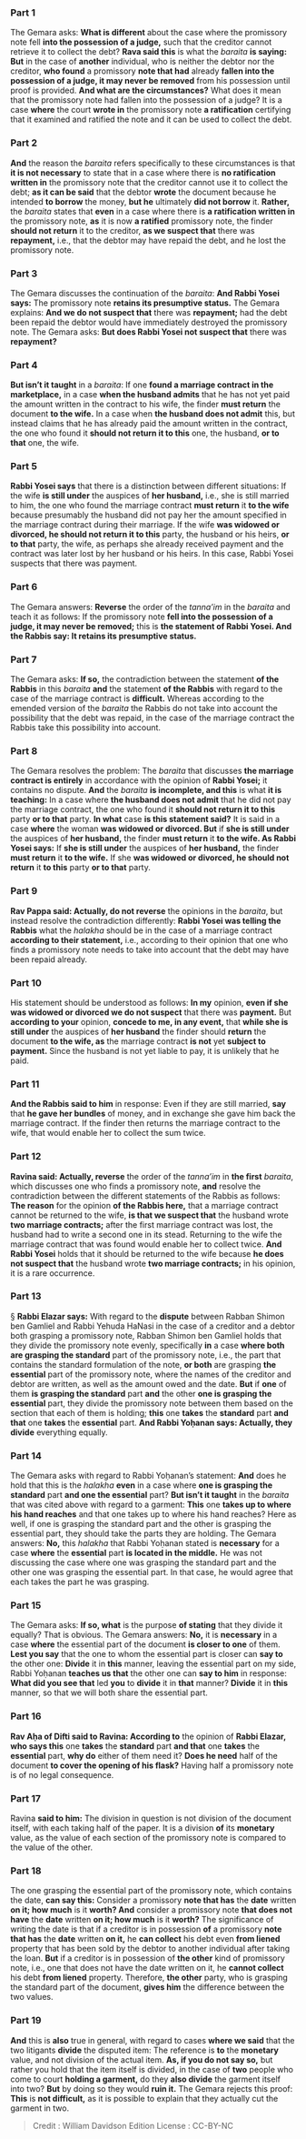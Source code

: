 
### Part 1
The Gemara asks: <b>What is different</b> about the case where the promissory note fell <b>into the possession of a judge,</b> such that the creditor cannot retrieve it to collect the debt? <b>Rava said this</b> is what the <i>baraita</i> <b>is saying: But</b> in the case of <b>another</b> individual, who is neither the debtor nor the creditor, <b>who found</b> a promissory <b>note that had</b> already <b>fallen into the possession of a judge, it may never be removed</b> from his possession until proof is provided. <b>And what are the circumstances?</b> What does it mean that the promissory note had fallen into the possession of a judge? It is a case <b>where</b> the court <b>wrote in</b> the promissory note <b>a ratification</b> certifying that it examined and ratified the note and it can be used to collect the debt.

### Part 2
<b>And</b> the reason the <i>baraita</i> refers specifically to these circumstances is that <b>it is not necessary</b> to state that in a case where there is <b>no ratification written in</b> the promissory note that the creditor cannot use it to collect the debt; <b>as it can be said</b> that the debtor <b>wrote</b> the document because he intended <b>to borrow</b> the money, <b>but he</b> ultimately <b>did not borrow</b> it. <b>Rather,</b> the <i>baraita</i> states that <b>even</b> in a case where there is <b>a ratification written in</b> the promissory note, <b>as</b> it is now <b>a ratified</b> promissory note, the finder <b>should not return</b> it to the creditor, <b>as we suspect that</b> there was <b>repayment,</b> i.e., that the debtor may have repaid the debt, and he lost the promissory note.

### Part 3
The Gemara discusses the continuation of the <i>baraita</i>: <b>And Rabbi Yosei says:</b> The promissory note <b>retains its presumptive status.</b> The Gemara explains: <b>And we do not suspect that</b> there was <b>repayment;</b> had the debt been repaid the debtor would have immediately destroyed the promissory note. The Gemara asks: <b>But does Rabbi Yosei not suspect that</b> there was <b>repayment?</b>

### Part 4
<b>But isn’t it taught</b> in a <i>baraita</i>: If one <b>found a marriage contract in the marketplace,</b> in a case <b>when the husband admits</b> that he has not yet paid the amount written in the contract to his wife, the finder <b>must return</b> the document <b>to the wife.</b> In a case when <b>the husband does not admit</b> this, but instead claims that he has already paid the amount written in the contract, the one who found it <b>should not return it to this</b> one, the husband, <b>or to that</b> one, the wife.

### Part 5
<b>Rabbi Yosei says</b> that there is a distinction between different situations: If the wife <b>is still under</b> the auspices of <b>her husband,</b> i.e., she is still married to him, the one who found the marriage contract <b>must return</b> it <b>to the wife</b> because presumably the husband did not pay her the amount specified in the marriage contract during their marriage. If the wife <b>was widowed or divorced, he should not return it to this</b> party, the husband or his heirs, <b>or to that</b> party, the wife, as perhaps she already received payment and the contract was later lost by her husband or his heirs. In this case, Rabbi Yosei suspects that there was payment.

### Part 6
The Gemara answers: <b>Reverse</b> the order of the <i>tanna’im</i> in the <i>baraita</i> and teach it as follows: If the promissory note <b>fell into the possession of a judge, it may never be removed;</b> this is <b>the statement of Rabbi Yosei. And the Rabbis say: It retains its presumptive status.</b>

### Part 7
The Gemara asks: <b>If so,</b> the contradiction between the statement <b>of the Rabbis</b> in this <i>baraita</i> <b>and</b> the statement <b>of the Rabbis</b> with regard to the case of the marriage contract is <b>difficult.</b> Whereas according to the emended version of the <i>baraita</i> the Rabbis do not take into account the possibility that the debt was repaid, in the case of the marriage contract the Rabbis take this possibility into account.

### Part 8
The Gemara resolves the problem: The <i>baraita</i> that discusses <b>the marriage contract is entirely</b> in accordance with the opinion of <b>Rabbi Yosei;</b> it contains no dispute. <b>And</b> the <i>baraita</i> <b>is incomplete, and this</b> is what <b>it is teaching:</b> In a case where <b>the husband does not admit</b> that he did not pay the marriage contract, the one who found it <b>should not return it to this</b> party <b>or to that</b> party. <b>In what</b> case <b>is this statement said?</b> It is said in a case <b>where</b> the woman <b>was widowed or divorced. But</b> if <b>she is still under</b> the auspices of <b>her husband,</b> the finder <b>must return</b> it <b>to the wife. As Rabbi Yosei says:</b> If <b>she is still under</b> the auspices of <b>her husband,</b> the finder <b>must return</b> it <b>to the wife.</b> If she <b>was widowed or divorced, he should not return</b> it <b>to this</b> party <b>or to that</b> party.

### Part 9
<b>Rav Pappa said: Actually, do not reverse</b> the opinions in the <i>baraita</i>, but instead resolve the contradiction differently: <b>Rabbi Yosei was telling the Rabbis</b> what the <i>halakha</i> should be in the case of a marriage contract <b>according to their statement,</b> i.e., according to their opinion that one who finds a promissory note needs to take into account that the debt may have been repaid already.

### Part 10
His statement should be understood as follows: <b>In my</b> opinion, <b>even if she was widowed or divorced we do not suspect</b> that there was <b>payment.</b> But <b>according to your</b> opinion, <b>concede to me, in any event,</b> that <b>while she is still under</b> the auspices of <b>her husband</b> the finder should <b>return</b> the document <b>to the wife, as</b> the marriage contract <b>is not</b> yet <b>subject to payment.</b> Since the husband is not yet liable to pay, it is unlikely that he paid.

### Part 11
<b>And the Rabbis said to him</b> in response: Even if they are still married, <b>say</b> that <b>he gave her bundles</b> of money, and in exchange she gave him back the marriage contract. If the finder then returns the marriage contract to the wife, that would enable her to collect the sum twice.

### Part 12
<b>Ravina said: Actually, reverse</b> the order of the <i>tanna’im</i> in <b>the first</b> <i>baraita</i>, which discusses one who finds a promissory note, <b>and</b> resolve the contradiction between the different statements of the Rabbis as follows: <b>The reason</b> for the opinion <b>of the Rabbis here,</b> that a marriage contract cannot be returned to the wife, <b>is that we suspect that</b> the husband wrote <b>two marriage contracts;</b> after the first marriage contract was lost, the husband had to write a second one in its stead. Returning to the wife the marriage contract that was found would enable her to collect twice. <b>And Rabbi Yosei</b> holds that it should be returned to the wife because <b>he does not suspect that</b> the husband wrote <b>two marriage contracts;</b> in his opinion, it is a rare occurrence.

### Part 13
§ <b>Rabbi Elazar says:</b> With regard to the <b>dispute</b> between Rabban Shimon ben Gamliel and Rabbi Yehuda HaNasi in the case of a creditor and a debtor both grasping a promissory note, Rabban Shimon ben Gamliel holds that they divide the promissory note evenly, specifically <b>in</b> a case <b>where both are grasping the standard</b> part of the promissory note, i.e., the part that contains the standard formulation of the note, <b>or both</b> are grasping <b>the essential</b> part of the promissory note, where the names of the creditor and debtor are written, as well as the amount owed and the date. <b>But</b> if <b>one</b> of them <b>is grasping the standard</b> part <b>and</b> the other <b>one is grasping the essential</b> part, they divide the promissory note between them based on the section that each of them is holding; <b>this</b> one <b>takes</b> the <b>standard</b> part <b>and that</b> one <b>takes</b> the <b>essential</b> part. <b>And Rabbi Yoḥanan says: Actually, they divide</b> everything equally.

### Part 14
The Gemara asks with regard to Rabbi Yoḥanan’s statement: <b>And</b> does he hold that this is the <i>halakha</i> <b>even</b> in a case where <b>one is grasping the standard</b> part <b>and one the essential</b> part? <b>But isn’t it taught</b> in the <i>baraita</i> that was cited above with regard to a garment: <b>This</b> one <b>takes up to where his hand reaches</b> and that one takes up to where his hand reaches? Here as well, if one is grasping the standard part and the other is grasping the essential part, they should take the parts they are holding. The Gemara answers: <b>No,</b> this <i>halakha</i> that Rabbi Yoḥanan stated is <b>necessary</b> for a case <b>where</b> the <b>essential</b> part <b>is located in the middle.</b> He was not discussing the case where one was grasping the standard part and the other one was grasping the essential part. In that case, he would agree that each takes the part he was grasping.

### Part 15
The Gemara asks: <b>If so, what</b> is the purpose <b>of stating</b> that they divide it equally? That is obvious. The Gemara answers: <b>No,</b> it is <b>necessary</b> in a case <b>where</b> the essential part of the document <b>is closer to one</b> of them. <b>Lest you say</b> that the one to whom the essential part is closer can <b>say to</b> the other one: <b>Divide</b> it in <b>this</b> manner, leaving the essential part on my side, Rabbi Yoḥanan <b>teaches us that</b> the other one can <b>say to him</b> in response: <b>What did you see that</b> led <b>you</b> to <b>divide</b> it in <b>that</b> manner? <b>Divide</b> it in <b>this</b> manner, so that we will both share the essential part.

### Part 16
<b>Rav Aḥa of Difti said to Ravina: According to</b> the opinion of <b>Rabbi Elazar, who says this</b> one <b>takes</b> the <b>standard</b> part <b>and that</b> one <b>takes</b> the <b>essential</b> part, <b>why do</b> either of them need it? <b>Does he need</b> half of the document <b>to cover the opening of his flask?</b> Having half a promissory note is of no legal consequence.

### Part 17
Ravina <b>said to him:</b> The division in question is not division of the document itself, with each taking half of the paper. It is a division <b>of</b> its <b>monetary</b> value, as the value of each section of the promissory note is compared to the value of the other.

### Part 18
The one grasping the essential part of the promissory note, which contains the date, <b>can say this:</b> Consider a promissory <b>note that has</b> the <b>date</b> written <b>on it; how much</b> is it <b>worth? And</b> consider a promissory note <b>that does not have</b> the <b>date</b> written <b>on it; how much</b> is it <b>worth?</b> The significance of writing the date is that if a creditor is in possession <b>of</b> a promissory <b>note that has</b> the <b>date</b> written <b>on it,</b> he <b>can collect</b> his debt even <b>from liened</b> property that has been sold by the debtor to another individual after taking the loan. <b>But</b> if a creditor is in possession of <b>the other</b> kind of promissory note, i.e., one that does not have the date written on it, he <b>cannot collect</b> his debt <b>from liened</b> property. Therefore, <b>the other</b> party, who is grasping the standard part of the document, <b>gives him</b> the difference between the two values.

### Part 19
<b>And</b> this is <b>also</b> true in general, with regard to cases <b>where we said</b> that the two litigants <b>divide</b> the disputed item: The reference is <b>to</b> the <b>monetary</b> value, and not division of the actual item. <b>As, if you do not say so,</b> but rather you hold that the item itself is divided, in the case of <b>two</b> people who come to court <b>holding a garment,</b> do they <b>also divide</b> the garment itself into two? <b>But</b> by doing so they would <b>ruin it.</b> The Gemara rejects this proof: <b>This</b> is <b>not difficult,</b> as it is possible to explain that they actually cut the garment in two.

>Credit : William Davidson Edition
>License : CC-BY-NC